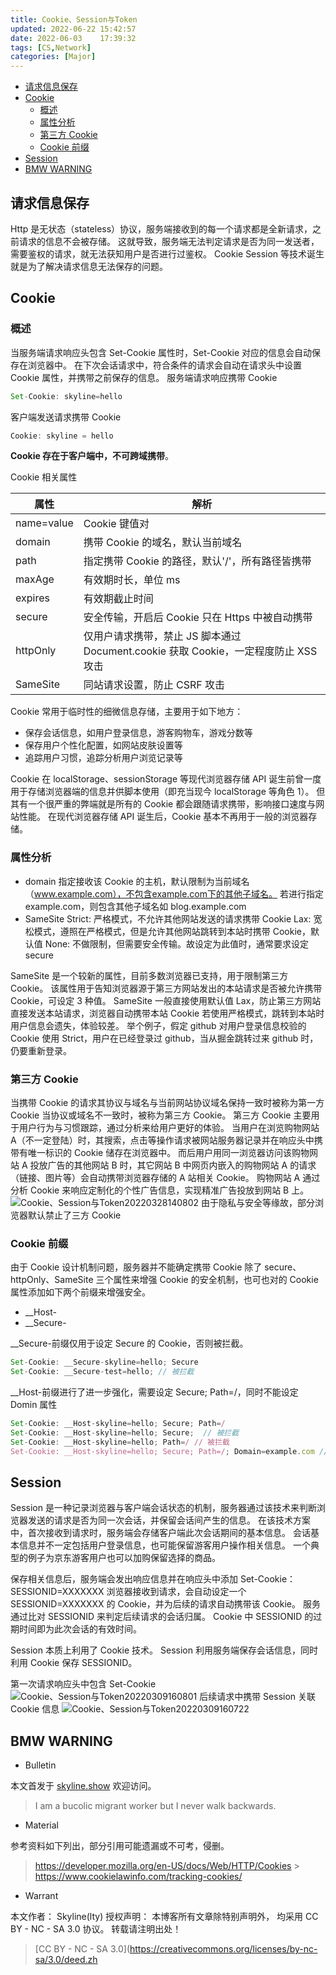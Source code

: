 ```yaml
---
title: Cookie、Session与Token
updated: 2022-06-22	15:42:57
date: 2022-06-03	17:39:32
tags: [CS,Network]
categories: [Major]
---
```

            
            

<!-- @import "[TOC]" {cmd="toc" depthFrom=1 depthTo=6 orderedList=false} -->

<!-- code_chunk_output -->

  - [请求信息保存](#请求信息保存)
  - [Cookie](#cookie)
    - [概述](#概述)
    - [属性分析](#属性分析)
    - [第三方 Cookie](#第三方-cookie)
    - [Cookie 前缀](#cookie-前缀)
  - [Session](#session)
  - [BMW WARNING](#bmw-warning)


<!-- /code_chunk_output -->

## 请求信息保存

Http 是无状态（stateless）协议，服务端接收到的每一个请求都是全新请求，之前请求的信息不会被存储。
这就导致，服务端无法判定请求是否为同一发送者，需要鉴权的请求，就无法获知用户是否进行过鉴权。
Cookie Session 等技术诞生就是为了解决请求信息无法保存的问题。

## Cookie

### 概述
<!--more-->

当服务端请求响应头包含 Set-Cookie 属性时，Set-Cookie 对应的信息会自动保存在浏览器中。
在下次会话请求中，符合条件的请求会自动在请求头中设置 Cookie 属性，并携带之前保存的信息。
服务端请求响应携带 Cookie

```js
Set-Cookie: skyline=hello
```

客户端发送请求携带 Cookie

```js
Cookie: skyline = hello
```

**Cookie 存在于客户端中，不可跨域携带**。

Cookie 相关属性

| 属性       | 解析                                                                                |
| ---------- | ----------------------------------------------------------------------------------- |
| name=value | Cookie 键值对                                                                       |
| domain     | 携带 Cookie 的域名，默认当前域名                                                    |
| path       | 指定携带 Cookie 的路径，默认'/'，所有路径皆携带                                     |
| maxAge     | 有效期时长，单位 ms                                                                 |
| expires    | 有效期截止时间                                                                      |
| secure     | 安全传输，开启后 Cookie 只在 Https 中被自动携带                                     |
| httpOnly   | 仅用户请求携带，禁止 JS 脚本通过 Document.cookie 获取 Cookie，一定程度防止 XSS 攻击 |
| SameSite   | 同站请求设置，防止 CSRF 攻击                                                        |

Cookie 常用于临时性的细微信息存储，主要用于如下地方：

- 保存会话信息，如用户登录信息，游客购物车，游戏分数等
- 保存用户个性化配置，如网站皮肤设置等
- 追踪用户习惯，追踪分析用户浏览记录等

Cookie 在 localStorage、sessionStorage 等现代浏览器存储 API 诞生前曾一度用于存储浏览器端的信息并供脚本使用（即充当现今 localStorage 等角色 1）。
但其有一个很严重的弊端就是所有的 Cookie 都会跟随请求携带，影响接口速度与网站性能。
在现代浏览器存储 API 诞生后，Cookie 基本不再用于一般的浏览器存储。

### 属性分析

- domain
  指定接收该 Cookie 的主机，默认限制为当前域名（www.example.com），不包含example.com下的其他子域名。
  若进行指定 example.com，则包含其他子域名如 blog.example.com
- SameSite
  Strict: 严格模式，不允许其他网站发送的请求携带 Cookie
  Lax: 宽松模式，遵照在严格模式，但是允许其他网站跳转到本站时携带 Cookie，默认值
  None: 不做限制，但需要安全传输。故设定为此值时，通常要求设定 secure

SameSite 是一个较新的属性，目前多数浏览器已支持，用于限制第三方 Cookie。
该属性用于告知浏览器源于第三方网站发出的本站请求是否被允许携带 Cookie，可设定 3 种值。
SameSite 一般直接使用默认值 Lax，防止第三方网站直接发送本站请求，浏览器自动携带本站 Cookie
若使用严格模式，跳转到本站时用户信息会遗失，体验较差。
举个例子，假定 github 对用户登录信息校验的 Cookie 使用 Strict，用户在已经登录过 github，当从掘金跳转过来 github 时，仍要重新登录。

### 第三方 Cookie

当携带 Cookie 的请求其协议与域名与当前网站协议域名保持一致时被称为第一方 Cookie
当协议或域名不一致时，被称为第三方 Cookie。
第三方 Cookie 主要用于用户行为与习惯跟踪，通过分析来给用户更好的体验。
当用户在浏览购物网站 A（不一定登陆）时，其搜索，点击等操作请求被网站服务器记录并在响应头中携带有唯一标识的 Cookie 储存在浏览器中。
而后用户用同一浏览器访问该购物网站 A 投放广告的其他网站 B 时，其它网站 B 中网页内嵌入的购物网站 A 的请求（链接、图片等）会自动携带浏览器存储的 A 站相关 Cookie。
购物网站 A 通过分析 Cookie 来响应定制化的个性广告信息，实现精准广告投放到网站 B 上。
![Cookie、Session与Token20220328140802](https://raw.githubusercontent.com/skylinety/blog-pics/master/imgs/Cookie%E3%80%81Session%E4%B8%8EToken20220328140802.png)
由于隐私与安全等缘故，部分浏览器默认禁止了三方 Cookie

### Cookie 前缀

由于 Cookie 设计机制问题，服务器并不能确定携带 Cookie
除了 secure、httpOnly、SameSite 三个属性来增强 Cookie 的安全机制，也可也对的 Cookie 属性添加如下两个前缀来增强安全。

- \_\_Host-
- \_\_Secure-

\_\_Secure-前缀仅用于设定 Secure 的 Cookie，否则被拦截。

```js
Set-Cookie: __Secure-skyline=hello; Secure
Set-Cookie: __Secure-test=hello; // 被拦截
```

\_\_Host-前缀进行了进一步强化，需要设定 Secure; Path=/，同时不能设定 Domin 属性

```js
Set-Cookie: __Host-skyline=hello; Secure; Path=/
Set-Cookie: __Host-skyline=hello; Secure;  // 被拦截
Set-Cookie: __Host-skyline=hello; Path=/ // 被拦截
Set-Cookie: __Host-skyline=hello; Secure; Path=/; Domain=example.com // 被拦截
```

## Session

Session 是一种记录浏览器与客户端会话状态的机制，服务器通过该技术来判断浏览器发送的请求是否为同一次会话，并保留会话间产生的信息。
在该技术方案中，首次接收到请求时，服务端会存储客户端此次会话期间的基本信息。
会话基本信息并不一定包括用户登录信息，也可能保留游客用户操作相关信息。
一个典型的例子为京东游客用户也可以加购保留选择的商品。

保存相关信息后，服务端会发出响应信息并在响应头中添加 Set-Cookie：SESSIONID=XXXXXXX
浏览器接收到请求，会自动设定一个 SESSIONID=XXXXXXX 的 Cookie，并为后续的请求自动携带该 Cookie。
服务通过比对 SESSIONID 来判定后续请求的会话归属。
Cookie 中 SESSIONID 的过期时间即为此次会话的有效时间。

Session 本质上利用了 Cookie 技术。
Session 利用服务端保存会话信息，同时利用 Cookie 保存 SESSIONID。

第一次请求响应头中包含 Set-Cookie
![Cookie、Session与Token20220309160801](https://raw.githubusercontent.com/skylinety/blog-pics/master/imgs/Cookie%E3%80%81Session%E4%B8%8EToken20220309160801.png)
后续请求中携带 Session 关联 Cookie 信息
![Cookie、Session与Token20220309160722](https://raw.githubusercontent.com/skylinety/blog-pics/master/imgs/Cookie%E3%80%81Session%E4%B8%8EToken20220309160722.png)

## BMW WARNING

- Bulletin

本文首发于 [skyline.show](http://www.skyline.show)  欢迎访问。

> I am a bucolic migrant worker but I never walk backwards.

- Material

参考资料如下列出，部分引用可能遗漏或不可考，侵删。

> https://developer.mozilla.org/en-US/docs/Web/HTTP/Cookies > https://www.cookielawinfo.com/tracking-cookies/

- Warrant

本文作者： Skyline(lty)
授权声明： 本博客所有文章除特别声明外， 均采用 CC BY - NC - SA 3.0 协议。 转载请注明出处！

> [CC BY - NC - SA 3.0](https://creativecommons.org/licenses/by-nc-sa/3.0/deed.zh
